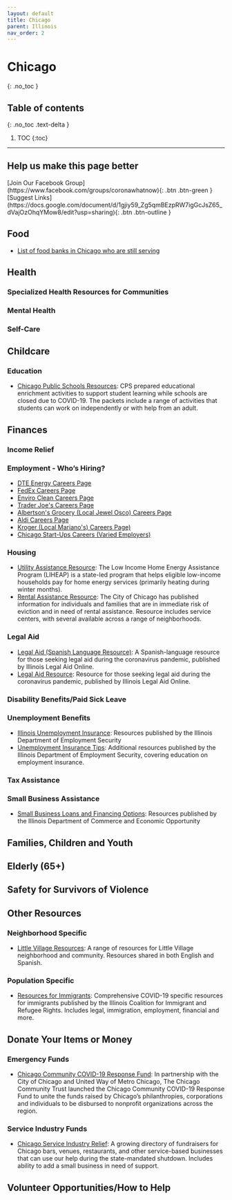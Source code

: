 ```yaml
---
layout: default
title: Chicago
parent: Illinois
nav_order: 2
---
```


# Chicago
{: .no_toc }

## Table of contents
{: .no_toc .text-delta }

1. TOC
{:toc}

---

## Help us make this page better
<span class="fs-5">
[Join Our Facebook Group](https://www.facebook.com/groups/coronawhatnow){: .btn .btn-green } [Suggest Links](https://docs.google.com/document/d/1gjiy59_Zg5qmBEzpRW7igGcJsZ65_dVajOzOhqYMow8/edit?usp=sharing){: .btn .btn-outline }
</span>

## Food



*   [List of food banks in Chicago who are still serving](https://www.foodpantries.org/ci/il-chicago)


## Health


### Specialized Health Resources for Communities


### Mental Health


### Self-Care


## Childcare


### Education



*   [Chicago Public Schools Resources](https://cps.edu/Pages/EnrichmentLearningResources.aspx): CPS prepared educational enrichment activities to support student learning while schools are closed due to COVID-19. The packets include a range of activities that students can work on independently or with help from an adult.


## Finances


### Income Relief


### Employment - Who’s Hiring?



*   [DTE Energy Careers Page](https://careers.dteenergy.com/)
*   [FedEx Careers Page](https://careers.fedex.com/fedex/)
*   [Enviro Clean Careers Page](https://enviro-clean.com/join-our-team/)
*   [Trader Joe's Careers Page](https://www.traderjoes.com/careers)
*   [Albertson's Grocery (Local Jewel Osco) Careers Page](https://www.albertsonscompanies.com/careers/jewel-osco-careers.html)
*   [Aldi Careers Page](https://careers.aldi.us/?utm_campaign=tmp&utm_medium=careers&utm_source=aldius)
*   [Kroger (Local Mariano's) Careers Page) ](https://jobs.kroger.com/search/?)
*   [Chicago Start-Ups Careers (Varied Employers)](https://www.americaninno.com/chicago/guides-chicago/chicago-startups-that-are-hiring-right-now/)


### Housing



*   [Utility Assistance Resource](https://www2.illinois.gov/dceo/CommunityServices/UtilityBillAssistance/Pages/default.aspx): The Low Income Home Energy Assistance Program (LIHEAP) is a state-led program that helps eligible low-income households pay for home energy services (primarily heating during winter months).  
*   [Rental Assistance Resource](https://www.chicago.gov/city/en/depts/fss/provdrs/serv/svcs/how_to_find_rentalassistanceinchicago.html): The City of Chicago has published information for individuals and families that are in immediate risk of eviction and in need of rental assistance. Resource includes service centers, with several available across a range of neighborhoods. 


### Legal Aid



*   [Legal Aid (Spanish Language Resource)](https://www.illinoislegalaid.org/es/about/our-work/blog/cuestiones-legales-durante-la-pandemia-de-enfermedad-por-coronavirus): A Spanish-language resource for those seeking legal aid during the coronavirus pandemic, published by Illinois Legal Aid Online. 
*   [Legal Aid Resource](https://www.illinoislegalaid.org/about/our-work/blog/legal-issues-during-coronavirus-pandemic?page=1): Resource for those seeking legal aid during the coronavirus pandemic, published by Illinois Legal Aid Online. 


### Disability Benefits/Paid Sick Leave


### Unemployment Benefits



*   [Illinois Unemployment Insurance](https://www2.illinois.gov/ides/individuals/UnemploymentInsurance/Pages/default.aspx): Resources published by the Illinois Department of Employment Security
*   [Unemployment Insurance Tips](https://www2.illinois.gov/ides/aboutides/Pages/10%20Things%20You%20Should%20Know.aspx): Additional resources published by the Illinois Department of Employment Security, covering education on employment insurance. 


### Tax Assistance


### Small Business Assistance



*   [Small Business Loans and Financing Options](https://www2.illinois.gov/dceo/SmallBizAssistance/Financing/Pages/default.aspx): Resources published by the Illinois Department of Commerce and Economic Opportunity  


## Families, Children and Youth


## Elderly (65+)


## Safety for Survivors of Violence


## Other Resources


### Neighborhood Specific 



*   [Little Village Resources](https://unetelavillita.wordpress.com/covid-19/): A range of resources for Little Village neighborhood and community. Resources shared in both English and Spanish. 


### Population Specific 



*   [Resources for Immigrants](https://docs.google.com/document/d/1_FkBlQh4AIuGm3_rQAVBIHmDM-j5cxatvnIoxEIbmCc/edit): Comprehensive COVID-19 specific resources for immigrants published by the Illinois Coalition for Immigrant and Refugee Rights. Includes legal, immigration, employment, financial and more. 


## Donate Your Items or Money


### Emergency Funds



*   [Chicago Community COVID-19 Response Fund](https://www.cct.org/chicago-community-covid-19-response-fund/): In partnership with the City of Chicago and United Way of Metro Chicago, The Chicago Community Trust launched the Chicago Community COVID-19 Response Fund to unite the funds raised by Chicago’s philanthropies, corporations and individuals to be disbursed to nonprofit organizations across the region.


### Service Industry Funds



*   [Chicago Service Industry Relief](https://chicagoservicerelief.com/): A growing directory of fundraisers for Chicago bars, venues, restaurants, and other service-based businesses that can use our help during the state-mandated shutdown. Includes ability to add a small business in need of support. 


## Volunteer Opportunities/How to Help
